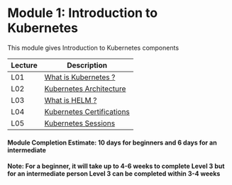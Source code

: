 # Module 1: Introduction to Kubernetes

This module gives Introduction to Kubernetes components 

| Lecture |   Description  |
|---------|----------------|
|  L01    | [What is Kubernetes ?](L01-Kubernetes.md)  |
|  L02    | [Kubernetes Architecture](L02-KubernetesArchitecture.md)  |
|  L03    | [What is HELM ?](L03-Helm.md)  |
|  L04    | [Kubernetes Certifications](L04-Certification.md)  |
|  L05    | [Kubernetes Sessions](L05-KubernetesSessions.md)  |

#### Module Completion Estimate: 10 days for beginners and 6 days for an intermediate  

#### Note: For a beginner, it will take up to 4-6 weeks to complete Level 3 but for an intermediate person Level 3 can be completed within 3-4 weeks  
